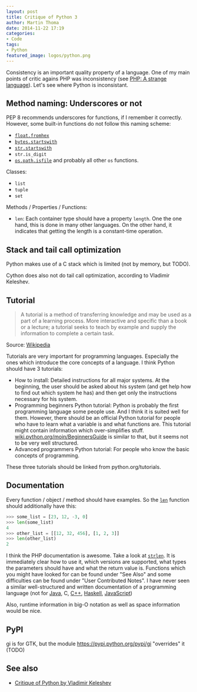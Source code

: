 ```yaml
---
layout: post
title: Critique of Python 3
author: Martin Thoma
date: 2014-11-22 17:19
categories: 
- Code
tags: 
- Python
featured_image: logos/python.png
---
```


Consistency is an important quality property of a language. One of my main
points of critic agains PHP was inconsistency (see [PHP: A strange language](http://martin-thoma.com/php-a-strange-language/#tocAnchor-1-1)). Let's see where Python is inconsistant.

## Method naming: Underscores or not

PEP 8 recommends underscores for functions, if I remember it correctly.
However, some built-in functions do not follow this naming scheme:

* [`float.fromhex`](https://docs.python.org/3/library/stdtypes.html#float.fromhex)
* [`bytes.startswith`](https://docs.python.org/3/library/stdtypes.html#bytes.startswith)
* [`str.startswith`](https://docs.python.org/3/library/stdtypes.html#str.startswith)
* `str.is_digit`
* [`os.path.isfile`](https://docs.python.org/2/library/os.path.html#os.path.isfile) and probably all other `os` functions.

Classes:

* `list`
* `tuple`
* `set`

Methods / Properties / Functions:

* `len`: Each container type should have a property `length`. One the one hand,
  this is done in many other languages. On the other hand, it indicates that
  getting the length is a constant-time operation.


## Stack and tail call optimization
Python makes use of a C stack which is limited (not by memory, but TODO).

Cython does also not do tail call optimization, according to Vladimir Keleshev.


## Tutorial

> A tutorial is a method of transferring knowledge and may be used as a part of a learning process. More interactive and specific than a book or a lecture; a tutorial seeks to teach by example and supply the information to complete a certain task.

Source: [Wikipedia](https://en.wikipedia.org/wiki/Tutorial)

Tutorials are very important for programming languages. Especially the ones
which introduce the core concepts of a language. I think Python should have
3 tutorials: 

* How to install: Detailed instructions for all major systems. At the
  beginning, the user should be asked about his system (and get help how to
  find out which system he has) and then get only the instructions necessary
  for his system.
* Programming beginners Python tutorial: Python is probably the first
  programming language some people use. And I think it is suited well for them.
  However, there should be an official Python tutorial for people who have to
  learn what a variable is and what functions are. This tutorial might contain
  information which over-simplifies stuff.
  [wiki.python.org/moin/BeginnersGuide](https://wiki.python.org/moin/BeginnersGuide)
  is similar to that, but it seems not to be very well structured.
* Advanced programmers Python tutorial: For people who know the basic concepts
  of programming.

These three tutorials should be linked from python.org/tutorials.


## Documentation

Every function / object / method should have examples. So the
[`len`](https://docs.python.org/3/library/functions.html?highlight=len#len)
function should additionally have this:

```python
>>> some_list = [23, 12, -3, 0]
>>> len(some_list)
4
>>> other_list = [[12, 32, 456], [1, 2, 3]]
>>> len(other_list)
2
```

I think the PHP documentation is awesome. Take a look at
[`strlen`](http://php.net/manual/en/function.strlen.php). It is immediately
clear how to use it, which versions are supported, what types the parameters
should have and what the return value is. Functions which you might have
looked for can be found under "See Also" and some difficulties can be found
under "User Contributed Notes". I have never seen a similar well-structured
and written documentation of a programming language (not for [Java](http://docs.oracle.com/javase/7/docs/api/java/lang/String.html#length()), C, [C++](http://www.cplusplus.com/reference/string/string/length/),
[Haskell](http://hackage.haskell.org/package/base-4.7.0.2/docs/Prelude.html#v:length), [JavaScript](https://developer.mozilla.org/en-US/docs/Web/XPath/Functions/count))

Also, runtime information in big-O notation as well as space information would
be nice.

## PyPI

gi is for GTK, but the module https://pypi.python.org/pypi/gi
"overrides" it (TODO)

## See also

* [Critique of Python by Vladimir Keleshev](https://www.youtube.com/watch?v=CpjUoYcaUu8)